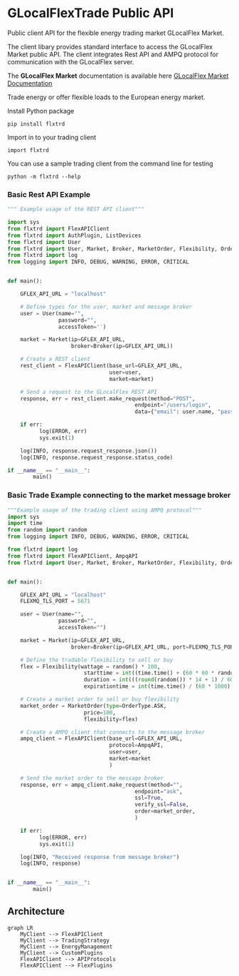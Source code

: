 
# GLocalFlexTrade Public API

<!-- [![Release](https://img.shields.io/github/v/release/glocalflex/flxtrd)](https://img.shields.io/github/v/release/glocalflex/flxtrd)
[![Build status](https://img.shields.io/github/actions/workflow/status/glocalflex/flxtrd/main.yml?branch=main)](https://github.com/glocalflex/flxtrd/actions/workflows/main.yml?query=branch%3Amain)
[![Commit activity](https://img.shields.io/github/commit-activity/m/glocalflex/flxtrd)](https://img.shields.io/github/commit-activity/m/glocalflex/flxtrd) -->

<!-- [![License](https://img.shields.io/github/license/glocalflex/flxtrd)](https://img.shields.io/github/license/glocalflex/flxtrd) -->

Public client API for the flexible energy trading market GLocalFlex Market.

The client libary provides standard interface to access the GLocalFlex Market public API.
The client integrates Rest API and AMPQ protocol for communication with the GLocalFlex server.


The **GLocalFlex Market** documentation is available here [GLocalFlex Market Documentation](https://www.glocalflexmarket.com/docs)

Trade energy or offer flexible loads to the European energy market.

Install Python package

    pip install flxtrd

Import in to your trading client

    import flxtrd

You can use a sample trading client from the command line for testing

    python -m flxtrd --help


### Basic Rest API Example

```py
""" Example usage of the REST API client"""

import sys
from flxtrd import FlexAPIClient
from flxtrd import AuthPlugin, ListDevices
from flxtrd import User
from flxtrd import User, Market, Broker, MarketOrder, Flexibility, OrderType
from flxtrd import log
from logging import INFO, DEBUG, WARNING, ERROR, CRITICAL


def main():

    GFLEX_API_URL = "localhost"

    # Define types for the user, market and message broker
    user = User(name="",
                password="",
                accessToken='')

    market = Market(ip=GFLEX_API_URL,
                    broker=Broker(ip=GFLEX_API_URL))

    # Create a REST client
    rest_client = FlexAPIClient(base_url=GFLEX_API_URL,
                                user=user,
                                market=market)

    # Send a request to the GLocalFlex REST API
    response, err = rest_client.make_request(method="POST",
                                        endpoint="/users/login",
                                        data={"email": user.name, "password": user.password})

    if err:
          log(ERROR, err)
          sys.exit(1)

    log(INFO, response.request_response.json())
    log(INFO, response.request_response.status_code)

if __name__ == "__main__":
        main()
```

### Basic Trade Example connecting to the market message broker

```py
"""Example usage of the trading client using AMPQ protocol"""
import sys
import time
from random import random
from logging import INFO, DEBUG, WARNING, ERROR, CRITICAL

from flxtrd import log
from flxtrd import FlexAPIClient, AmpqAPI
from flxtrd import User, Market, Broker, MarketOrder, Flexibility, OrderType


def main():

    GFLEX_API_URL = "localhost"
    FLEXMQ_TLS_PORT = 5671

    user = User(name="",
                password="",
                accessToken="")

    market = Market(ip=GFLEX_API_URL,
                    broker=Broker(ip=GFLEX_API_URL, port=FLEXMQ_TLS_PORT))

    # Define the tradable flexibility to sell or buy
    flex = Flexibility(wattage = random() * 100,
                        starttime = int((time.time() + (60 * 60 * random() * 10)) / 60) * 60 * 1000,
                        duration = int(((round(random()) * 14 + 1) / 60.0) * 60 * 60 * 1000),
                        expirationtime = int(time.time() / (60 * 1000) + random() * 20) * 60 * 1000)

    # Create a market order to sell or buy flexibility
    market_order = MarketOrder(type=OrderType.ASK,
                        price=100,
                        flexibility=flex)

    # Create a AMPQ client that connects to the message broker
    ampq_client = FlexAPIClient(base_url=GFLEX_API_URL,
                                protocol=AmpqAPI,
                                user=user,
                                market=market
                                )

    # Send the market order to the message broker
    response, err = ampq_client.make_request(method="",
                                        endpoint="ask",
                                        ssl=True,
                                        verify_ssl=False,
                                        order=market_order,
                                        )

    if err:
          log(ERROR, err)
          sys.exit(1)

    log(INFO, "Received response from message broker")
    log(INFO, response)


if __name__ == "__main__":
        main()

```


## Architecture



``` mermaid
graph LR
    MyClient --> FlexAPIClient
    MyClient --> TradingStrategy
    MyClient --> EnergyManagement
    MyClient --> CustomPlugins
    FlexAPIClient --> APIProtocols
    FlexAPIClient --> FlexPlugins
```
